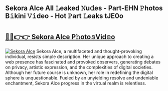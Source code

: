 ## Sekora Alce All 𝙻eaked 𝙽u𝚍es - Part-EHN 𝙿hotos B𝚒kini 𝚅𝚒deo - Hot 𝙿art 𝙻eaks tJE0o

# <h2><a href="http://ld3kjpb.urlbe.top/?page=Sekora+Alce">🔗🔗👉👉 Sekora Alce P𝚑oto𝚜Vid𝚎o</a></h2>

[![Sekora Alce](https://i.imgur.com/eBuTRDB.gif)](http://ld3kjpb.urlbe.top/?page=Sekora+Alce)
Sekora Alce, a multifaceted and thought-provoking individual, resists simple description. Her unique approach to creating a web presence has fascinated and provoked observers, generating debates on privacy, artistic expression, and the complexities of digital societies. Although her future course is unknown, her role in redefining the digital sphere is unquestionable. Fueled by an unyielding resolve and undeniable enchantment, Sekora Alce progress in the virtual realm is relentless.
